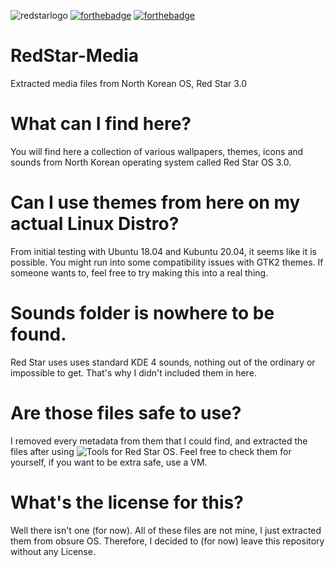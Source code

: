 ![redstarlogo](https://upload.wikimedia.org/wikipedia/commons/thumb/e/eb/Red_Star_OS_Logo.svg/1200px-Red_Star_OS_Logo.svg.png)
[![forthebadge](https://forthebadge.com/images/badges/check-it-out.svg)](https://forthebadge.com) [![forthebadge](https://forthebadge.com/images/badges/ctrl-c-ctrl-v.svg)](https://forthebadge.com)
# RedStar-Media
Extracted media files from North Korean OS, Red Star 3.0

# What can I find here?
You will find here a collection of various wallpapers, themes, icons and sounds from North Korean operating system called Red Star OS 3.0.

# Can I use themes from here on my actual Linux Distro?
From initial testing with Ubuntu 18.04 and Kubuntu 20.04, it seems like it is possible. You might run into some compatibility issues with GTK2 themes.
If someone wants to, feel free to try making this into a real thing.

# Sounds folder is nowhere to be found.
Red Star uses uses standard KDE 4 sounds, nothing out of the ordinary or impossible to get. That's why I didn't included them in here.

# Are those files safe to use?
I removed every metadata from them that I could find, and extracted the files after using ![Tools for Red Star OS](https://github.com/takeshixx/redstar-tools).
Feel free to check them for yourself, if you want to be extra safe, use a VM.

# What's the license for this?
Well there isn't one (for now). All of these files are not mine, I just extracted them from obsure OS. Therefore, I decided to (for now) leave this repository without any License.
